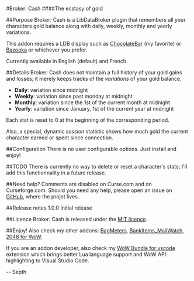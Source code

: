#Broker: Cash
####The ecstasy of gold

##Purpose
Broker: Cash is a LibDataBroker plugin that remembers all your characters gold balance along with daily, weekly, monthly and yearly variations.

This addon requires a LDB display such as [ChocolateBar](https://mods.curse.com/addons/wow/chocolatebar) (my favorite) or [Bazooka](https://mods.curse.com/addons/wow/bazooka) or whichever you prefer.

Currently available in English (default) and French.


##Details
Broker: Cash does not maintain a full history of your gold gains and losses; it merely keeps tracks of the *variations* of your gold balance.

* **Daily**: variation since midnight
* **Weekly**: variation since past monday at midnight
* **Monthly**: variation since the 1st of the current month at midnight
* **Yearly**: variation since January, 1st of the current year at midnight

Each stat is reset to 0 at the beginning of the corresponding period.

Also, a special, dynamic *session* statistic shows how much gold the current character earned or spent since connection.


##Configuration
There is no user configurable options. Just install and enjoy!


##TODO
There is currently no way to delete or reset a character's stats; I'll add this functionnality in a future release.


##Need help?
Comments are disabled on Curse.com and on Curseforge.com. Should you need any help, please open an issue on [GitHub](https://github.com/Septh/WoW-Broker_Cash "GitHub repository"), where the projet lives.


##Release notes
1.0.0 Initial release


##Licence
Broker: Cash is released under the [MIT licence](https://opensource.org/licenses/MIT).


##Enjoy!
Also check my other addons: [BagMeters](https://www.curse.com/addons/wow/bagmeters), [BankItems_MailWatch](https://www.curse.com/addons/wow/bankitems_mailwatch), [2048 for WoW](https://www.curse.com/addons/wow/wow2048).

If you are an addon developer, also check my [WoW Bundle for vscode](https://marketplace.visualstudio.com/items?itemName=Septh.wow-bundle) extension which brings better Lua language support and WoW API highlighting to Visual Studio Code.

-- Septh
